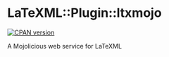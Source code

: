 # LaTeXML::Plugin::ltxmojo

[![CPAN version](https://badge.fury.io/pl/LaTeXML-Plugin-LtxMojo.svg)](https://badge.fury.io/pl/LaTeXML-Plugin-LtxMojo)

A Mojolicious web service for LaTeXML
